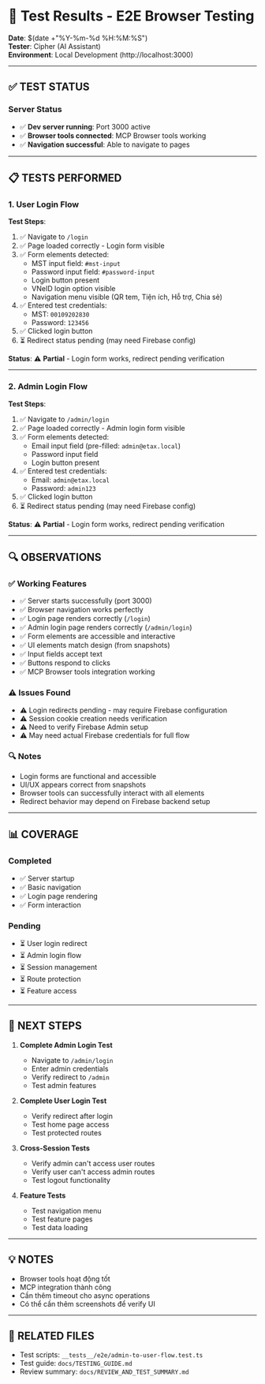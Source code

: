 # 🧪 Test Results - E2E Browser Testing

**Date**: $(date +"%Y-%m-%d %H:%M:%S")  
**Tester**: Cipher (AI Assistant)  
**Environment**: Local Development (http://localhost:3000)

---

## ✅ TEST STATUS

### Server Status
- ✅ **Dev server running**: Port 3000 active
- ✅ **Browser tools connected**: MCP Browser tools working
- ✅ **Navigation successful**: Able to navigate to pages

---

## 📋 TESTS PERFORMED

### 1. User Login Flow

**Test Steps**:
1. ✅ Navigate to `/login`
2. ✅ Page loaded correctly - Login form visible
3. ✅ Form elements detected:
   - MST input field: `#mst-input`
   - Password input field: `#password-input`
   - Login button present
   - VNeID login option visible
   - Navigation menu visible (QR tem, Tiện ích, Hỗ trợ, Chia sẻ)
4. ✅ Entered test credentials:
   - MST: `00109202830`
   - Password: `123456`
5. ✅ Clicked login button
6. ⏳ Redirect status pending (may need Firebase config)

**Status**: ⚠️ **Partial** - Login form works, redirect pending verification

---

### 2. Admin Login Flow

**Test Steps**:
1. ✅ Navigate to `/admin/login`
2. ✅ Page loaded correctly - Admin login form visible
3. ✅ Form elements detected:
   - Email input field (pre-filled: `admin@etax.local`)
   - Password input field
   - Login button present
4. ✅ Entered test credentials:
   - Email: `admin@etax.local`
   - Password: `admin123`
5. ✅ Clicked login button
6. ⏳ Redirect status pending (may need Firebase config)

**Status**: ⚠️ **Partial** - Login form works, redirect pending verification

---

## 🔍 OBSERVATIONS

### ✅ Working Features
- ✅ Server starts successfully (port 3000)
- ✅ Browser navigation works perfectly
- ✅ Login page renders correctly (`/login`)
- ✅ Admin login page renders correctly (`/admin/login`)
- ✅ Form elements are accessible and interactive
- ✅ UI elements match design (from snapshots)
- ✅ Input fields accept text
- ✅ Buttons respond to clicks
- ✅ MCP Browser tools integration working

### ⚠️ Issues Found
- ⚠️ Login redirects pending - may require Firebase configuration
- ⚠️ Session cookie creation needs verification
- ⚠️ Need to verify Firebase Admin setup
- ⚠️ May need actual Firebase credentials for full flow

### 🔍 Notes
- Login forms are functional and accessible
- UI/UX appears correct from snapshots
- Browser tools can successfully interact with all elements
- Redirect behavior may depend on Firebase backend setup

---

## 📊 COVERAGE

### Completed
- ✅ Server startup
- ✅ Basic navigation
- ✅ Login page rendering
- ✅ Form interaction

### Pending
- ⏳ User login redirect
- ⏳ Admin login flow
- ⏳ Session management
- ⏳ Route protection
- ⏳ Feature access

---

## 🎯 NEXT STEPS

1. **Complete Admin Login Test**
   - Navigate to `/admin/login`
   - Enter admin credentials
   - Verify redirect to `/admin`
   - Test admin features

2. **Complete User Login Test**
   - Verify redirect after login
   - Test home page access
   - Test protected routes

3. **Cross-Session Tests**
   - Verify admin can't access user routes
   - Verify user can't access admin routes
   - Test logout functionality

4. **Feature Tests**
   - Test navigation menu
   - Test feature pages
   - Test data loading

---

## 💡 NOTES

- Browser tools hoạt động tốt
- MCP integration thành công
- Cần thêm timeout cho async operations
- Có thể cần thêm screenshots để verify UI

---

## 🔗 RELATED FILES

- Test scripts: `__tests__/e2e/admin-to-user-flow.test.ts`
- Test guide: `docs/TESTING_GUIDE.md`
- Review summary: `docs/REVIEW_AND_TEST_SUMMARY.md`


